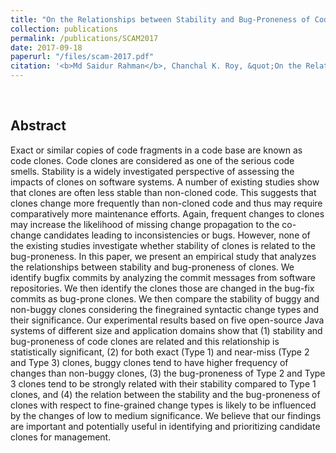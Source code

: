 ```yaml
---
title: "On the Relationships between Stability and Bug-Proneness of Code Clones: An Empirical Study"
collection: publications
permalink: /publications/SCAM2017
date: 2017-09-18
paperurl: "/files/scam-2017.pdf"
citation: '<b>Md Saidur Rahman</b>, Chanchal K. Roy, &quot;On the Relationships between Stability and Bug-Proneness of Code Clones: An Empirical Study&quot;, <i>IEEE 17th International Working Conference on Source Code Analysis and Manipulation (<b>SCAM</b>)</i>. pp. 131-140, 2017.' 
---
```

<br>

## Abstract
Exact or similar copies of code fragments in a code base are known as code clones. Code clones are considered as one of the serious code smells. Stability is a widely investigated perspective of assessing the impacts of clones on software systems. A number of existing studies show that clones are often less stable than non-cloned code. This suggests that clones change more frequently than non-cloned code and thus may require comparatively more maintenance efforts. Again, frequent changes to clones may increase the likelihood of missing change propagation to the co-change candidates leading to inconsistencies or bugs. However, none of the existing studies investigate whether stability of clones is related to the bug-proneness. In this paper, we present an empirical study that analyzes the relationships between stability and bug-proneness of clones. We identify bugfix commits by analyzing the commit messages from software repositories. We then identify the clones those are changed in the bug-fix commits as bug-prone clones. We then compare the stability of buggy and non-buggy clones considering the finegrained syntactic change types and their significance. Our experimental results based on five open-source Java systems of different size and application domains show that (1) stability and bug-proneness of code clones are related and this relationship is statistically significant, (2) for both exact (Type 1) and near-miss (Type 2 and Type 3) clones, buggy clones tend to have higher frequency of changes than non-buggy clones, (3) the bug-proneness of Type 2 and Type 3 clones tend to be strongly related with their stability compared to Type 1 clones, and (4) the relation between the stability and the bug-proneness of clones with respect to fine-grained change types is likely to be influenced by the changes of low to medium significance. We believe that our findings are important and potentially useful in identifying and prioritizing candidate clones for management.